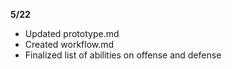 **5/22**
- Updated prototype.md
- Created workflow.md
- Finalized list of abilities on offense and defense
  
